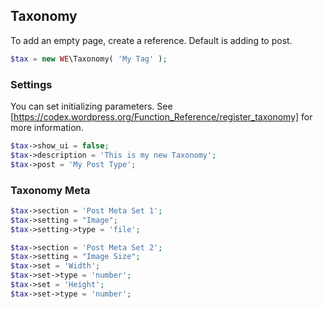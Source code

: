 ## Taxonomy
To add an empty page, create a reference. Default is adding to post.
```php
$tax = new WE\Taxonomy( 'My Tag' );
```

### Settings
You can set initializing parameters.
See [https://codex.wordpress.org/Function_Reference/register_taxonomy] for more information.
```php
$tax->show_ui = false;
$tax->description = 'This is my new Taxonomy';
$tax->post = 'My Post Type';
```

### Taxonomy Meta
```php
$tax->section = 'Post Meta Set 1';
$tax->setting = "Image";
$tax->setting->type = 'file';

$tax->section = 'Post Meta Set 2';
$tax->setting = "Image Size";
$tax->set = 'Width';
$tax->set->type = 'number';
$tax->set = 'Height';
$tax->set->type = 'number';
```
